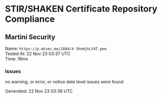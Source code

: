 # STIR/SHAKEN Certificate Repository Compliance

## Martini Security

Name: `https://p.mtsec.me/2884/X-3hnHjhLY4T.pem`\
Tested At: 22 Nov 23 03:37 UTC\
Time: 16ms

### Issues

no warning, or error, or notice date level issues were found

Generated: 22 Nov 23 03:38 UTC